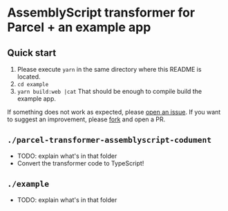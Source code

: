# AssemblyScript transformer for Parcel + an example app

## Quick start
1. Please execute `yarn` in the same directory where this README is located.
2. `cd example`
3. `yarn build:web |cat`
That should be enough to compile build the example app. 

If something does not work as expected, please [open an issue](https://github.com/dipdowel/parcel-transformer-assemblyscript-codument/issues). 
If you want to suggest an improvement, please [fork](https://github.com/dipdowel/parcel-transformer-assemblyscript-codument/) and open a PR.


## `./parcel-transformer-assemblyscript-codument`
- TODO: explain what's in that folder
- Convert the transformer code to TypeScript!

## `./example`
- TODO: explain what's in that folder
